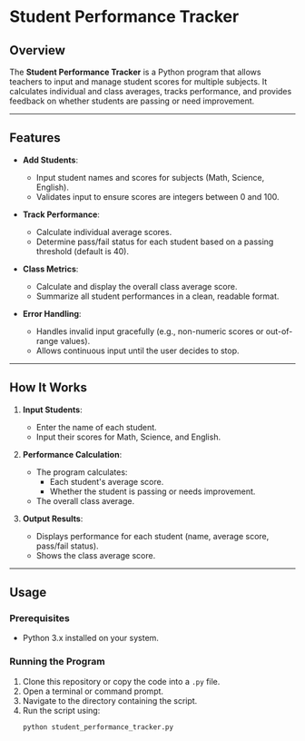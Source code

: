 # Student Performance Tracker

## Overview
The **Student Performance Tracker** is a Python program that allows teachers to input and manage student scores for multiple subjects. It calculates individual and class averages, tracks performance, and provides feedback on whether students are passing or need improvement.

---

## Features
- **Add Students**:
  - Input student names and scores for subjects (Math, Science, English).
  - Validates input to ensure scores are integers between 0 and 100.
  
- **Track Performance**:
  - Calculate individual average scores.
  - Determine pass/fail status for each student based on a passing threshold (default is 40).

- **Class Metrics**:
  - Calculate and display the overall class average score.
  - Summarize all student performances in a clean, readable format.

- **Error Handling**:
  - Handles invalid input gracefully (e.g., non-numeric scores or out-of-range values).
  - Allows continuous input until the user decides to stop.

---

## How It Works
1. **Input Students**:
   - Enter the name of each student.
   - Input their scores for Math, Science, and English.

2. **Performance Calculation**:
   - The program calculates:
     - Each student's average score.
     - Whether the student is passing or needs improvement.
   - The overall class average.

3. **Output Results**:
   - Displays performance for each student (name, average score, pass/fail status).
   - Shows the class average score.

---

## Usage
### Prerequisites
- Python 3.x installed on your system.

### Running the Program
1. Clone this repository or copy the code into a `.py` file.
2. Open a terminal or command prompt.
3. Navigate to the directory containing the script.
4. Run the script using:
   ```bash
   python student_performance_tracker.py
